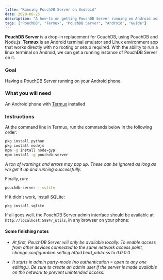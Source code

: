 ```yaml
---
title: "Running PouchDB Server on Android"
date: 2020-06-25
description: "A how-to on getting PouchDB Server running on Android using Termux"
tags: ["PouchDB", "Termux", "PouchDB Server", "Android", "Guide"]
---
```


**PouchDB Server** is a drop-in replacement for CouchDB, using PouchDB and Node.js. **Termux** is an Android terminal emulator and Linux environment app that works directly with no rooting or setup required.
With the ability to run a linux terminal on Android, we can get a running instance of PouchDB Server on it.

### Goal

Having a PouchDB Server running on your Android phone.

### What you will need
An Android phone with [Termux](https://play.google.com/store/apps/details?id=com.termux&amp;hl=en_US) installed

### Instructions

At the command line in Termux, run the commands below in the following order:

```bash
pkg install python
pkg install nodejs
npm -g install node-gyp
npm install -g pouchdb-server
```

*A ton of warnings and errors may pop up. These can be ignored as long as we get it up and running successfully.*

Finally, run:
```bash
pouchdb-server --sqlite
```

If it didn't work, install SQLite:
```bash
pkg install sqlite
```

If all goes well, the PouchDB Server admin interface should be available at <code>http://localhost:5984/_utils</code>, in any browser on your phone:

#### Some finishing notes
* *At first, PouchDB Server will only be available locally. To enable access from other devices connected to the same network access point, change configuration setting httpd bind_address to 0.0.0.0*

* *It starts in admin party-mode (no authentication = open to any one editing.). Be sure to create an admin user if the server is made available on the network to prevent unintended access.*
